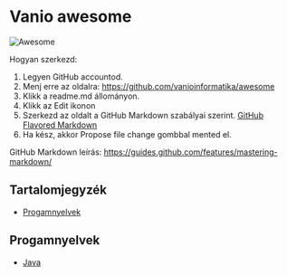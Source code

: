 # Vanio awesome

![Awesome](https://github.com/sindresorhus/awesome/blob/master/media/badge.svg)


Hogyan szerkezd:

1. Legyen GitHub accountod.
2. Menj erre az oldalra: https://github.com/vanioinformatika/awesome
3. Klikk a readme.md állományon.
4. Klikk az Edit ikonon <span class="octicon oction-pencil"></span>
5. Szerkezd az oldalt a GitHub Markdown szabályai szerint. [GitHub Flavored Markdown](https://help.github.com/articles/github-flavored-markdown/)
6. Ha kész, akkor Propose file change gombbal mented el.


GitHub Markdown leírás: https://guides.github.com/features/mastering-markdown/

## Tartalomjegyzék

- [Progamnyelvek](#programnyelvek)

## Progamnyelvek

- [Java](https://github.com/akullpp/awesome-java)
